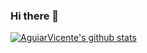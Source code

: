 ### Hi there 👋

<!--
**AguiarVicente/AguiarVicente** is a ✨ _special_ ✨ repository because its `README.md` (this file) appears on your GitHub profile.

Here are some ideas to get you started:

- 🔭 I’m currently working on ...
- 🌱 I’m currently learning ...
- 👯 I’m looking to collaborate on ...
- 🤔 I’m looking for help with ...
- 💬 Ask me about ...
- 📫 How to reach me: ...
- 😄 Pronouns: ...
- ⚡ Fun fact: ...
-->

<!--
```text
🌞 Morning    95 commits     █████████████████████████████████████████░░░░░░░░░░░░░░░░░░   30.55% 
🌆 Daytime    78 commits     ████████████████████████████████████████░░░░░░░░░░░░░░░░░░░   25.08% 
🌃 Evening    112 commits    ███████████████████████████████████████████░░░░░░░░░░░░░░░░   36.01% 
🌙 Night      26 commits     ████████████████████████████████████░░░░░░░░░░░░░░░░░░░░░░░   8.36%

```
-->

[![AguiarVicente's github stats](https://github-readme-stats.vercel.app/api?username=AguiarVicente)](https://github.com/anuraghazra/github-readme-stats)
